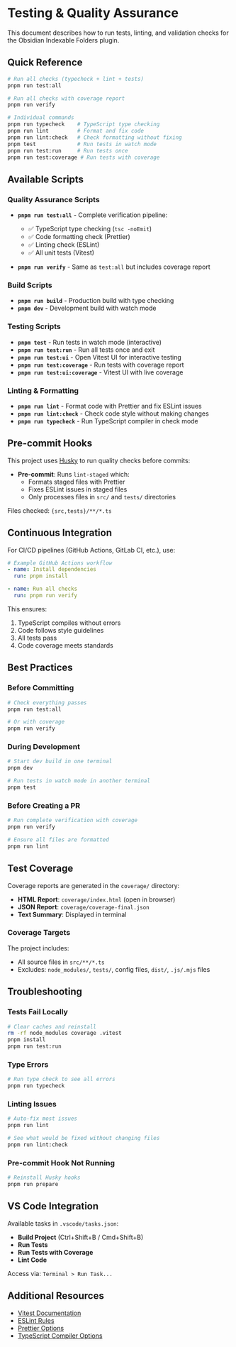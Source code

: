 # Testing & Quality Assurance

This document describes how to run tests, linting, and validation checks for the Obsidian Indexable Folders plugin.

## Quick Reference

```bash
# Run all checks (typecheck + lint + tests)
pnpm run test:all

# Run all checks with coverage report
pnpm run verify

# Individual commands
pnpm run typecheck    # TypeScript type checking
pnpm run lint         # Format and fix code
pnpm run lint:check   # Check formatting without fixing
pnpm test             # Run tests in watch mode
pnpm run test:run     # Run tests once
pnpm run test:coverage # Run tests with coverage
```

## Available Scripts

### Quality Assurance Scripts

- **`pnpm run test:all`** - Complete verification pipeline:
  - ✅ TypeScript type checking (`tsc -noEmit`)
  - ✅ Code formatting check (Prettier)
  - ✅ Linting check (ESLint)
  - ✅ All unit tests (Vitest)

- **`pnpm run verify`** - Same as `test:all` but includes coverage report

### Build Scripts

- **`pnpm run build`** - Production build with type checking
- **`pnpm dev`** - Development build with watch mode

### Testing Scripts

- **`pnpm test`** - Run tests in watch mode (interactive)
- **`pnpm run test:run`** - Run all tests once and exit
- **`pnpm run test:ui`** - Open Vitest UI for interactive testing
- **`pnpm run test:coverage`** - Run tests with coverage report
- **`pnpm run test:ui:coverage`** - Vitest UI with live coverage

### Linting & Formatting

- **`pnpm run lint`** - Format code with Prettier and fix ESLint issues
- **`pnpm run lint:check`** - Check code style without making changes
- **`pnpm run typecheck`** - Run TypeScript compiler in check mode

## Pre-commit Hooks

This project uses [Husky](https://typicode.github.io/husky/) to run quality checks before commits:

- **Pre-commit**: Runs `lint-staged` which:
  - Formats staged files with Prettier
  - Fixes ESLint issues in staged files
  - Only processes files in `src/` and `tests/` directories

Files checked: `{src,tests}/**/*.ts`

## Continuous Integration

For CI/CD pipelines (GitHub Actions, GitLab CI, etc.), use:

```yaml
# Example GitHub Actions workflow
- name: Install dependencies
  run: pnpm install

- name: Run all checks
  run: pnpm run verify
```

This ensures:
1. TypeScript compiles without errors
2. Code follows style guidelines
3. All tests pass
4. Code coverage meets standards

## Best Practices

### Before Committing

```bash
# Check everything passes
pnpm run test:all

# Or with coverage
pnpm run verify
```

### During Development

```bash
# Start dev build in one terminal
pnpm dev

# Run tests in watch mode in another terminal
pnpm test
```

### Before Creating a PR

```bash
# Run complete verification with coverage
pnpm run verify

# Ensure all files are formatted
pnpm run lint
```

## Test Coverage

Coverage reports are generated in the `coverage/` directory:

- **HTML Report**: `coverage/index.html` (open in browser)
- **JSON Report**: `coverage/coverage-final.json`
- **Text Summary**: Displayed in terminal

### Coverage Targets

The project includes:
- All source files in `src/**/*.ts`
- Excludes: `node_modules/`, `tests/`, config files, `dist/`, `.js/.mjs` files

## Troubleshooting

### Tests Fail Locally

```bash
# Clear caches and reinstall
rm -rf node_modules coverage .vitest
pnpm install
pnpm run test:run
```

### Type Errors

```bash
# Run type check to see all errors
pnpm run typecheck
```

### Linting Issues

```bash
# Auto-fix most issues
pnpm run lint

# See what would be fixed without changing files
pnpm run lint:check
```

### Pre-commit Hook Not Running

```bash
# Reinstall Husky hooks
pnpm run prepare
```

## VS Code Integration

Available tasks in `.vscode/tasks.json`:

- **Build Project** (Ctrl+Shift+B / Cmd+Shift+B)
- **Run Tests**
- **Run Tests with Coverage**
- **Lint Code**

Access via: `Terminal > Run Task...`

## Additional Resources

- [Vitest Documentation](https://vitest.dev/)
- [ESLint Rules](https://eslint.org/docs/rules/)
- [Prettier Options](https://prettier.io/docs/en/options.html)
- [TypeScript Compiler Options](https://www.typescriptlang.org/tsconfig)
